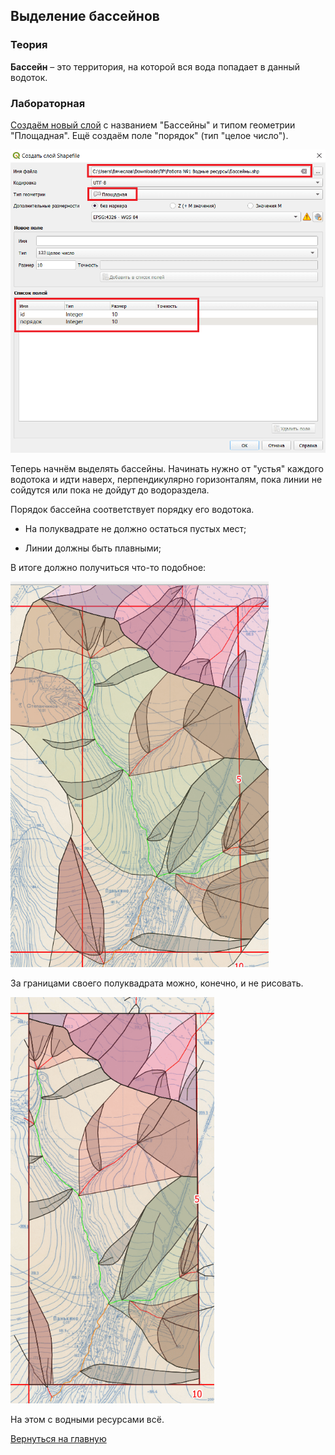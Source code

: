 ## Выделение бассейнов

### Теория

**Бассейн** – это территория, на которой вся вода попадает в данный водоток.

### Лабораторная

[Создаём новый слой](../other/add-layer.html) с названием "Бассейны" и типом геометрии "Площадная". Ещё создаём поле "порядок" (тип "целое число"). 

<img title="" src="pools--layer-settings.png" alt="pools--layer-settings.png" data-align="center" width="579">

Теперь начнём выделять бассейны. Начинать нужно от "устья" каждого водотока и идти наверх, перпендикулярно горизонталям, пока линии не сойдутся или пока не дойдут до водораздела.

Порядок бассейна соответствует порядку его водотока.

- На полуквадрате не должно остаться пустых мест;

- Линии должны быть плавными;

В итоге должно получиться что-то подобное:

<img title="" src="pools--result-1.png" alt="pools--result-1.png" data-align="center" width="413">

За границами своего полуквадрата можно, конечно, и не рисовать.

<img title="" src="pools--result-2.png" alt="pools--result-2.png" data-align="center" width="326">

На этом с водными ресурсами всё.

[Вернуться на главную](../index.html)
